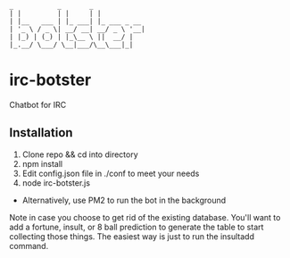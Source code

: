 ```
_           _       _             
| |         | |     | |           
| |__   ___ | |_ ___| |_ ___ _ __
| '_ \ / _ \| __/ __| __/ _ \ '__|
| |_) | (_) | |_\__ \ ||  __/ |   
|_.__/ \___/ \__|___/\__\___|_|   

```                                
# irc-botster
Chatbot for IRC

## Installation
1. Clone repo && cd into directory
2. npm install
3. Edit config.json file in ./conf to meet your needs
4. node irc-botster.js
  * Alternatively, use PM2 to run the bot in the background


Note in case you choose to get rid of the existing database. You'll want to add a fortune, insult, or 8 ball prediction to generate the table to start collecting those things. The easiest way is just to run the insultadd command.
